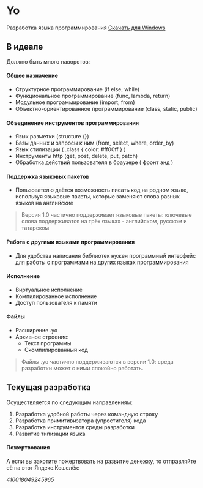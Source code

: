 # Yo
Разработка языка программирования
[Скачать для Windows](https://github.com/PenzaStreetGames/Yo/releases)

## В идеале
Должно быть много наворотов:

#### Общее назначение
* Структурное программирование (if else, while)
* Функциональное программирование (func, lambda, return)
* Модульное программирование (import, from)
* Объектно-ориентированное программирование (class, static, public)

#### Объединение инструментов программирования
* Язык разметки (structure {})
* Базы данных и запросы к ним (from, select, where, order_by)
* Язык стилизации ( .class { color: #ff00ff } )
* Инструменты http (get, post, delete, put, patch)
* Обработка действий пользователя в браузере ( фронт энд )

#### Поддержка языковых пакетов
* Пользователю даётся возможность писать код на родном языке, 
используя языковые пакеты, которые заменяют слова
разных языков на английские
> Версия 1.0 частично поддерживает языковые пакеты: ключевые слова поддерживатся
на трёх языках - английском, русском и татарском

#### Работа с другими языками программирования
* Для удобства написания библиотек нужен программный интерфейс для 
работы с программами на других языках программирования

#### Исполнение
* Виртуальное исполнение
* Компилированное исполнение
* Доступ пользователя к памяти

#### Файлы
* Расширение .yo
* Архивное строение:
   * Текст программы
   * Скомпилированный код
> Файлы .yo частично поддерживаются в версии 1.0: среда разработки может с ними
спокойно работать.

## Текущая разработка 
Осуществляется по следующим направлениям:
1. Разработка удобной работы через командную строку
2. Разработка примитивизатора (упростителя) кода
3. Разработка инструментов среды разработки
4. Развитие типизации языка

#### Пожертвования
А если вы захотите пожертвовать на развитие денежку, то отправляйте её на этот
Яндекс.Кошелёк:

*410018049245965*
